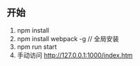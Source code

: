## 开始 ##

1. npm install
2. npm install webpack -g // 全局安装
3. npm run start
4. 手动访问 http://127.0.0.1:1000/index.htm
